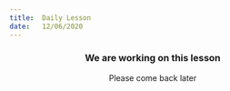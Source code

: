 ```yaml
---
title:  Daily Lesson
date:   12/06/2020
---
```


### <center>We are working on this lesson</center>
<center>Please come back later</center>